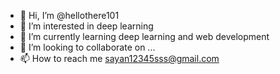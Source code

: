 - 👋 Hi, I’m @hellothere101
- 👀 I’m interested in deep learning
- 🌱 I’m currently learning deep learning and web development
- 💞️ I’m looking to collaborate on ...
- 📫 How to reach me sayan12345sss@gmail.com

<!---
hellothere101/hellothere101 is a ✨ special ✨ repository because its `README.md` (this file) appears on your GitHub profile.
You can click the Preview link to take a look at your changes.
--->
